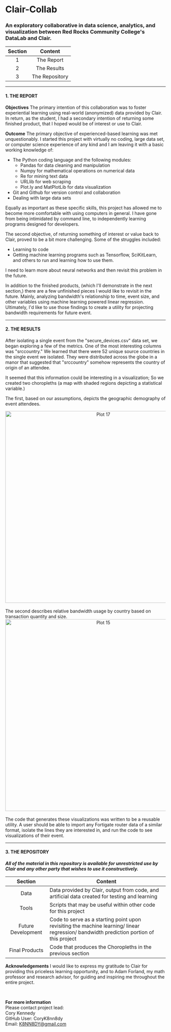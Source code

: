 # Clair-Collab

### An exploratory collaborative in data science, analytics, and visualization between Red Rocks Community College's DataLab and Clair.

|Section|Content|
|:---:|:---:|
|1|The Report|
|2|The Results|
|3|The Repository|
___
#### 1. THE REPORT  

**Objectives**
The primary intention of this collaboration was to foster experiential learning using real-world (anonymized) data provided by Clair. In return, as the student, I had a secondary intention of returning some finished product, that I hoped would be of interest or use to Clair.

**Outcome**
The primary objective of experienced-based learning was met unquestionably. I started this project with virtually no coding, large data set, or computer science experience of any kind and I am leaving it with a basic working knowledge of:

* The Python coding language and the following modules:
  * Pandas for data cleaning and manipulation
  * Numpy for mathematical operations on numerical data
  * Re for mining text data
  * URLlib for web scraping
  * Plot.ly and MatPlotLib for data visualization
* Git and Github for version control and collaboration
* Dealing with large data sets

Equally as important as these specific skills, this project has allowed me to become more comfortable with using computers in general. I have gone from being intimidated by command line, to independently learning programs designed for developers.

The second objective, of returning something of interest or value back to Clair, proved to be a bit more challenging. Some of the struggles included:
* Learning to code
* Getting machine learning programs such as Tensorflow, SciKitLearn, and others to run and learning how to use them.  

I need to learn more about neural networks and then revisit this problem in the future.

In addition to the finished products, (which I'll demonstrate in the next section,) there are a few unfinished pieces I would like to revisit in the future. Mainly, analyzing bandwidth's relationship to time, event size, and other variables using machine learning powered linear regression. Ultimately, I'd like to use those findings to create a utility for projecting bandwidth requirements for future event.
___
#### 2. THE RESULTS

After isolating a single event from the "secure_devices.csv" data set, we began exploring a few of the metrics. One of the most interesting columns was "srccountry." We learned that there were 52 unique source countries in the single event we isolated. They were distributed across the globe in a manor that suggested that "srccountry" somehow represents the country of origin of an attendee.

It seemed that this information could be interesting in a visualization; So we created two choropleths (a map with shaded regions depicting a statistical variable.)

The first, based on our assumptions, depicts the geographic demography of event attendees.
<div>
    <a href="https://plot.ly/~CoryK8nn8dy/17/?share_key=WrKdwWlCG5GcTduZE7Z5Sl" target="_blank" title="Plot 17" style="display: block; text-align: center;"><img src="https://plot.ly/~CoryK8nn8dy/17.png?share_key=WrKdwWlCG5GcTduZE7Z5Sl" alt="Plot 17" style="max-width: 100%;width: 600px;"  width="600" onerror="this.onerror=null;this.src='https://plot.ly/404.png';" /></a>
    <script data-plotly="CoryK8nn8dy:17" sharekey-plotly="WrKdwWlCG5GcTduZE7Z5Sl" src="https://plot.ly/embed.js" async></script>
</div>

<br>
The second describes relative bandwidth usage by country based on transaction quantity and size.
<div>
    <a href="https://plot.ly/~CoryK8nn8dy/15/?share_key=g78H8pL7dm9OzR1a4BEqVP" target="_blank" title="Plot 15" style="display: block; text-align: center;"><img src="https://plot.ly/~CoryK8nn8dy/15.png?share_key=g78H8pL7dm9OzR1a4BEqVP" alt="Plot 15" style="max-width: 100%;width: 600px;"  width="600" onerror="this.onerror=null;this.src='https://plot.ly/404.png';" /></a>
    <script data-plotly="CoryK8nn8dy:15" sharekey-plotly="g78H8pL7dm9OzR1a4BEqVP" src="https://plot.ly/embed.js" async></script>
</div>
<br>
The code that generates these visualizations was written to be a reusable utility. A user should be able to import any Fortigate router data of a similar format, isolate the lines they are interested in, and run the code to see visualizations of their event.

___
#### 3. THE REPOSITORY

_**All of the material in this repository is available for unrestricted use by Clair and any other party that wishes to use it constructively.**_  

|Section|Content|
|:---:|---|
|Data|Data provided by Clair, output from code, and artificial data created for testing and learning|
|Tools|Scripts that may be useful within other code for this project|
|Future Development|Code to serve as a starting point upon revisiting the machine learning/ linear regression/ bandwidth prediction portion of this project|
|Final Products|Code that produces the Choropleths in the previous section|

**Acknowledgements** I would like to express my gratitude to Clair for providing this priceless learning opportunity, and to Adam Forland, my math professor and research advisor, for guiding and inspiring me throughout the entire project.

<br>

**For more information**  
Please contact project lead:  
Cory Kennedy  
GitHub User: CoryK8nn8dy  
Email: K8NN8DY@gmail.com

